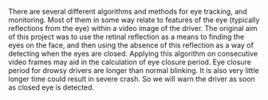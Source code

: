 There are several different algorithms and methods for eye tracking, and monitoring. Most of them in some way relate to features of the eye (typically reflections from the eye) within a video image of the driver. The original aim of this project was to use the retinal reflection as a means to finding the eyes on the face, and then using the absence of this reflection as a way of detecting when the eyes are closed. Applying this algorithm on consecutive video frames may aid in the calculation of eye closure period. Eye closure period for drowsy drivers are longer than normal blinking. It is also very little longer time could result in severe crash. So we will warn the driver as soon as closed eye is detected.
